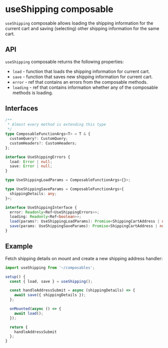 # useShipping composable

`useShipping` composable allows loading the shipping information for the current cart and saving (selecting) other shipping information for the same cart.

## API
`useShipping` composable returns the following properties:

- `load` - function that loads the shipping information for current cart.
- `save` - function that saves new shipping information for current cart.
- `error` - ref that contains an errors from the composable methods.
- `loading` - ref that contains information whether any of the composable methods is loading.

## Interfaces

```ts
/**
 * Almost every method is extending this type
 */
type ComposableFunctionArgs<T> = T & {
  customQuery?: CustomQuery;
  customHeaders?: CustomHeaders;
};

interface UseShippingErrors {
  load: Error | null;
  save: Error | null;
}

type UseShippingLoadParams = ComposableFunctionArgs<{}>;

type UseShippingSaveParams = ComposableFunctionArgs<{
  shippingDetails: any;
}>;

interface UseShippingInterface {
  error: Readonly<Ref<UseShippingErrors>>;
  loading: Readonly<Ref<boolean>>;
  load(params?: UseShippingLoadParams): Promise<ShippingCartAddress | null>
  save(params: UseShippingSaveParams): Promise<ShippingCartAddress | null>;
}
```

## Example

Fetch shipping details on mount and create a new shipping address handler:

```ts
import useShipping from '~/composables';

setup() {
  const { load, save } = useShipping();

  const handleAddressSubmit = async (shippingDetails) => {
    await save({ shippingDetails });
  };

  onMounted(async () => {
    await load();
  });

  return {
    handleAddressSubmit
  };
}
```